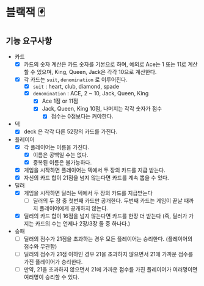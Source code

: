 # 블랙잭 🃏

## 기능 요구사항

- 카드
  - [x] 카드의 숫자 계산은 카드 숫자를 기본으로 하며, 예외로 Ace는 1 또는 11로 계산할 수 있으며, King, Queen, Jack은 각각 10으로 계산한다.
  - [x] 각 카드는 `suit`, `denomination` 로 이루어진다. 
    - [x] `suit` : heart, club, diamond, spade
    - [x] `denomination` : ACE, 2 ~ 10, Jack, Queen, King
        - [x] Ace 1점 or 11점
        - [x] Jack, Queen, King 10점, 나머지는 각각 숫자가 점수
          - [x] 점수는 0점보다는 커야한다. 
- 덱
  - [x] deck 은 각각 다른 52장의 카드를 가진다.

- 플레이어
  - [x] 각 플레이어는 이름을 가진다.
    - [x] 이름은 공백일 수는 없다.
    - [x] 중복된 이름은 불가능하다.
  - [x] 게임을 시작하면 플레이어는 덱에서 두 장의 카드를 지급 받는다.
  - [x] 자신의 카드 합이 21점을 넘지 않는다면 카드를 계속 뽑을 수 있다.

- 딜러
  - [x] 게임을 시작하면 딜러는 덱에서 두 장의 카드를 지급받는다
    - [ ] 딜러의 두 장 중 첫번째 카드만 공개한다. 두번째 카드는 게임이 끝날 때까지 플레이어에게 공개하지 않는다.
  - [x] 딜러의 카드 합이 16점을 넘지 않는다면 카드를 한장 더 받는다 (즉, 딜러가 가지는 카드의 수는 언제나 2장/3장 둘 중 하나다.)

- 승패
  - [ ] 딜러의 점수가 21점을 초과하는 경우 모든 플레이어는 승리한다. (플레이어의 점수와 무관함)
  - [ ] 딜러의 점수가 21점 이하인 경우 21을 초과하지 않으면서 21에 가까운 점수를 가진 플레이어가 승리한다.
  - [ ] 만약, 21을 초과하지 않으면서 21에 가까운 점수를 가진 플레이어가 여러명이면 여러명이 승리할 수 있다.
